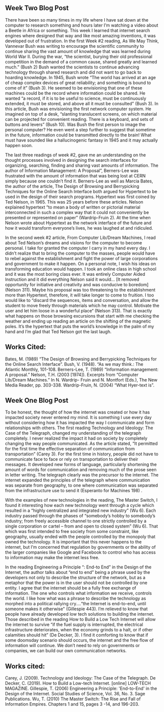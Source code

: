 ## Week Two Blog Post 

There have been so many times in my life where I have sat down at the computer to research something and hours later I’m watching a video about a Beetle in Africa or something.  This week I learned that internet search engines where designed that way and like most amazing inventions, it was developed out of frustration.  In the first Week #2 reading, As We May Think, Vannevar Bush was writing to encourage the scientific community to continue sharing the vast amount of knowledge that was learned during World War II.  During the war, “the scientist, burying their old professional competition in the demand of a common cause, shared greatly and learned much.” (Bush 2) Bush wanted the scientists to continue advancing technology through shared research and did not want to go back to hoarding knowledge.  In 1945, Bush wrote “The world has arrived at an age of cheap complex devices of great reliability; and something is bound to come of it” (Bush 3). He seemed to be envisioning that one of these machines could be the record where information could be shared.  He wanted “a record, if it is to be useful to science, must be continuously extended, it must be stored, and above all it must be consulted” (Bush 3). In this article, Bush was envisioning the first network computer system.  He imagined on top of a desk, “slanting translucent screens, on which material can be projected for convenient reading. There is a keyboard, and sets of buttons and levers” (Bush 10).  Was Bush the first person to image the personal computer?  He even went a step further to suggest that sometime in the future, information could be transmitted directly to the brain!  What must have sounded like a hallucinogenic fantasy in 1945 and it may actually happen soon. 

The last three readings of week #2, gave me an understanding on the thought processes involved in designing the search interfaces for organizing, searching, finding and sharing vast amounts of information. The author of Information Management: A Proposal”, Berners-Lee was frustrated with the amount of information that was being lost at CERN simply because one couldn’t find it.  Berners-Lee as well as Marcia Bates, the author of the article, The Design of Browsing and Berrypicking Techniques for the Online Search Interface both argued for Hypertext to be used in the design of their search programs. Hypertext was first coined by Ted Nelson, in 1965.  This was 25 years before these articles.  Nelson explained hypertext “to mean a body of written or pictorial material interconnected in such a complex way that it could not conveniently be presented or represented on paper” (Wardrip-Fruin 2).  At the time when Nelson wrote about Hypertext as the network interface of the future and how it would transform everyone’s lives, he was laughed at and ridiculed.
	
In the second week #2 article, From Computer Lib/Dream Machines, I read about Ted Nelson’s dreams and visions for the computer to become personal. I take for granted the computer I carry in my hand every day.  I didn’t realize that to bring the computer to the masses, people would have to rebel against the establishment and fight the power of large corporations and government to make it happen. On a personal note, I wish his ideas on transforming education would happen.  I took an online class in high school and it was the most boring class ever.  It was entirely Computer Aided Instruction and it did everything Nelson said it would… [It removed opportunity for initiative and creativity and was conducive to boredom] (Nelson 311).  Maybe his proposal was too threatening to the establishment more than Hypertext, therefore, it will take longer to come to fruition.  I too would like to “discard the sequences, items and conversation, and allow the student to move freely through materials which he may control. Motivate the user and let him loose in a wonderful place“ (Nelson 313).  That is exactly what happens on those browsing excursions that start with me checking the weather and ending up reading an article on the shifting of the magnetic poles. It’s the hypertext that puts the world’s knowledge in the palm of my hand and I’m glad that Ted Nelson got the last laugh.   

## Works Cited: 
Bates, M. (1989) “The Design of Browsing and Berrypicking Techniques for the Online Search Interface”.
Bush, V. (1948). “As we may think.: The Atlantic Monthly, 101-108.
Berners-Lee, T. (1989) “Information management: A proposal.”
Nelson, T.H. (2003 [1974]). Excerpts from “Computer Lib/Dream Machines.” In N. Wardrip- Fruin and N. Montfort (Eds.), The New Media Reader, pp. 303-338.
Wardrip-Fruin, N. (2004) “What Hyer-text is”.





## Week One Blog Post 

To be honest, the thought of how the internet was created or how it has impacted society never entered my mind. It is something I use every day without considering how it has impacted the way I communicate and form relationships with others. The first reading Technology and Ideology: The Case of the Telegraph, changed my understanding of the telegraph completely. I never realized the impact it had on society by completely changing the way people communicated. As the article stated, “It permitted for the first time the effective separation of communication from transportation” (Carey 3). For the first time in history, people did not have to communicate face to face or rely on transportation to deliver their messages. It developed new forms of language, particularly shortening the amount of words for communication and removing much of the prose seen in letter writing. The telegraph clearly was the precursor to the internet. The internet expanded the principles of the telegraph where communication was separate from geography, to one where communication was separated from the infrastructure use to send it (Esperanto for Machines 198) .
					
With the examples of new technologies in the reading, The Master Switch, I found it interesting how each new technology went through a cycle which resulted in a “highly centralized and integrated new industry” (Wu 6). Each industry passed through the phases of “somebody’s hobby to somebody’s industry; from freely accessible channel to one strictly controlled by a single corporation or cartel – from and open to closed system” (Wu 6). That which was first intended to free society from some constraint, like geography, usually ended with the people controlled by the monopoly that owned the technology. It is important that this never happens to the internet, but I’m concerned that regulation by governments or the ability of the larger companies like Google and Facebook to control who has access to information may make the internet less free.
					
In the reading Engineering a Principle “: End-to End” in the Design of the Internet, the author talks about “end to end” being a phrase used by the developers not only to describe the structure of the network, but as a metaphor that the power is in the user should not be controlled by one entity. I agree that the internet should be a fully free exchange of information. The one who controls what information we receive, controls the world. I like how what was a phrase to describe the technology as morphed into a political rallying cry....“the Internet is end-to-end, until someone makes it otherwise" (Gillespie 443). I’m relieved to know that people have already developed low tech solutions to building the internet. Those described in the reading How to Build a Low Tech Internet will allow the internet to survive “if the fuel supply is interrupted, the electrical infrastructure deteriorates, when the economy grinds to a halt, or if other calamities should hit” (De Decker, 3). I find it comforting to know that if some doomsday scenario should occurs, the internet and the free flow of information will continue. We don’t need to rely on governments or companies, we can build our own communication networks. 

## Works cited: 

Carey, J. (2009). Technology and Ideology: The Case of the Telegraph.
De Decker, C. (2019). How to Build a Low-tech Internet. [online] LOW-TECH MAGAZINE. 
Gillespie, T. (2006) Engineering a Principle: 'End-to-End' in the Design of the Internet. Social Studies of Science, Vol. 36, No. 3. Sage Publications.
Wu, T. (2010) The Master Switch: The Rise and Fall of Information Empires. Chapters 1 and 15, pages 3 -14, and 196-203.


 
 
